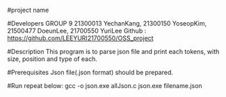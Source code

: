 #project name


#Developers
	GROUP 9
	21300013 YechanKang, 21300150 YoseopKim, 21500477 DoeunLee, 21700550 YuriLee
	Github : https://github.com/LEEYURI21700550/OSS_project

#Description
	This program is to parse json file and print each tokens, with size, position and type of each.

#Prerequisites
	Json file(.json format) should be prepared.

#Run
	repeat below: 
		gcc -o json.exe allJson.c
		json.exe filename.json



